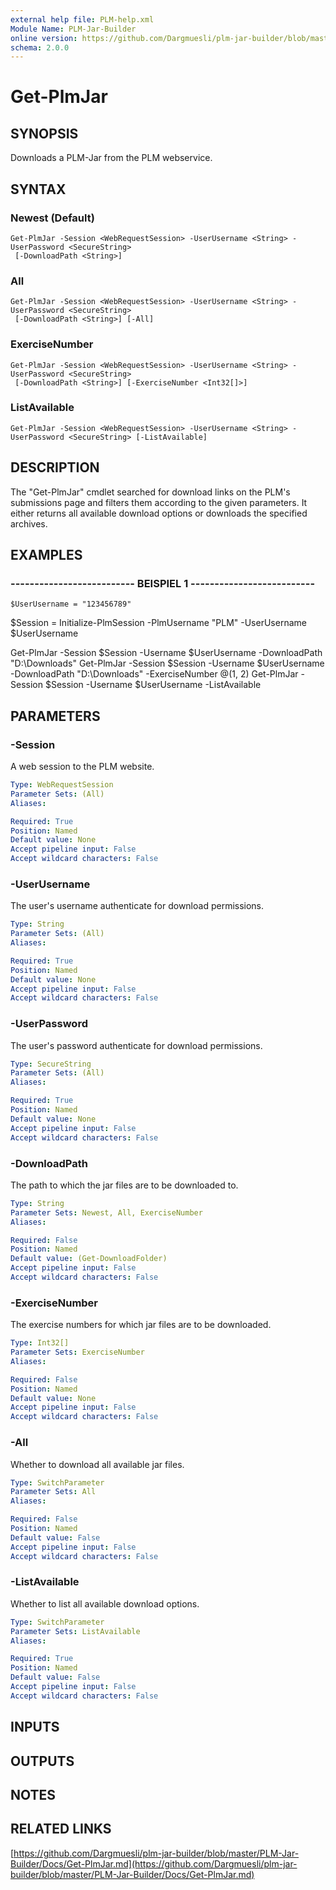 ```yaml
---
external help file: PLM-help.xml
Module Name: PLM-Jar-Builder
online version: https://github.com/Dargmuesli/plm-jar-builder/blob/master/PLM-Jar-Builder/Docs/Get-PlmJar.md
schema: 2.0.0
---
```


# Get-PlmJar

## SYNOPSIS
Downloads a PLM-Jar from the PLM webservice.

## SYNTAX

### Newest (Default)
```
Get-PlmJar -Session <WebRequestSession> -UserUsername <String> -UserPassword <SecureString>
 [-DownloadPath <String>]
```

### All
```
Get-PlmJar -Session <WebRequestSession> -UserUsername <String> -UserPassword <SecureString>
 [-DownloadPath <String>] [-All]
```

### ExerciseNumber
```
Get-PlmJar -Session <WebRequestSession> -UserUsername <String> -UserPassword <SecureString>
 [-DownloadPath <String>] [-ExerciseNumber <Int32[]>]
```

### ListAvailable
```
Get-PlmJar -Session <WebRequestSession> -UserUsername <String> -UserPassword <SecureString> [-ListAvailable]
```

## DESCRIPTION
The "Get-PlmJar" cmdlet searched for download links on the PLM's submissions page and filters them according to the given parameters.
It either returns all available download options or downloads the specified archives.

## EXAMPLES

### -------------------------- BEISPIEL 1 --------------------------
```
$UserUsername = "123456789"
```

$Session = Initialize-PlmSession -PlmUsername "PLM" -UserUsername $UserUsername

Get-PlmJar -Session $Session -Username $UserUsername -DownloadPath "D:\Downloads"
Get-PlmJar -Session $Session -Username $UserUsername -DownloadPath "D:\Downloads" -ExerciseNumber @(1, 2)
Get-PlmJar -Session $Session -Username $UserUsername -ListAvailable

## PARAMETERS

### -Session
A web session to the PLM website.

```yaml
Type: WebRequestSession
Parameter Sets: (All)
Aliases: 

Required: True
Position: Named
Default value: None
Accept pipeline input: False
Accept wildcard characters: False
```

### -UserUsername
The user's username authenticate for download permissions.

```yaml
Type: String
Parameter Sets: (All)
Aliases: 

Required: True
Position: Named
Default value: None
Accept pipeline input: False
Accept wildcard characters: False
```

### -UserPassword
The user's password authenticate for download permissions.

```yaml
Type: SecureString
Parameter Sets: (All)
Aliases: 

Required: True
Position: Named
Default value: None
Accept pipeline input: False
Accept wildcard characters: False
```

### -DownloadPath
The path to which the jar files are to be downloaded to.

```yaml
Type: String
Parameter Sets: Newest, All, ExerciseNumber
Aliases: 

Required: False
Position: Named
Default value: (Get-DownloadFolder)
Accept pipeline input: False
Accept wildcard characters: False
```

### -ExerciseNumber
The exercise numbers for which jar files are to be downloaded.

```yaml
Type: Int32[]
Parameter Sets: ExerciseNumber
Aliases: 

Required: False
Position: Named
Default value: None
Accept pipeline input: False
Accept wildcard characters: False
```

### -All
Whether to download all available jar files.

```yaml
Type: SwitchParameter
Parameter Sets: All
Aliases: 

Required: False
Position: Named
Default value: False
Accept pipeline input: False
Accept wildcard characters: False
```

### -ListAvailable
Whether to list all available download options.

```yaml
Type: SwitchParameter
Parameter Sets: ListAvailable
Aliases: 

Required: True
Position: Named
Default value: False
Accept pipeline input: False
Accept wildcard characters: False
```

## INPUTS

## OUTPUTS

## NOTES

## RELATED LINKS

[https://github.com/Dargmuesli/plm-jar-builder/blob/master/PLM-Jar-Builder/Docs/Get-PlmJar.md](https://github.com/Dargmuesli/plm-jar-builder/blob/master/PLM-Jar-Builder/Docs/Get-PlmJar.md)

